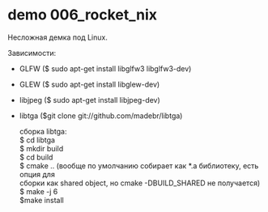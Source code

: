 
# demo 006_rocket_nix

Несложная демка под Linux.  

Зависимости:  

- GLFW ($ sudo apt-get install libglfw3 libglfw3-dev)

- GLEW ($ sudo apt-get install libglew-dev)

- libjpeg ($ sudo apt-get install libjpeg-dev)

- libtga ($git clone git://github.com/madebr/libtga)

  сборка libtga:  
  $ cd libtga  
  $ mkdir build  
  $ cd build  
  $ cmake .. (вообще по умолчанию собирает как *.a библиотеку, есть опция для  
  сборки как shared object, но cmake -DBUILD_SHARED не получается)  
  $ make -j 6  
  $make install  